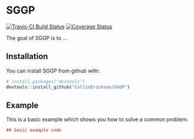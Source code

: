 
<!-- README.md is generated from README.Rmd. Please edit that file -->

# SGGP

[![Travis-CI Build
Status](https://travis-ci.org/CollinErickson/SGGP.svg?branch=master)](https://travis-ci.org/CollinErickson/SGGP)
[![Coverage
Status](https://img.shields.io/codecov/c/github/CollinErickson/SGGP/master.svg)](https://codecov.io/github/CollinErickson/SGGP?branch=master)

The goal of SGGP is to …

## Installation

You can install SGGP from github with:

``` r
# install.packages("devtools")
devtools::install_github("CollinErickson/SGGP")
```

## Example

This is a basic example which shows you how to solve a common problem:

``` r
## basic example code
```
